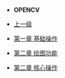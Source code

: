 
- **OPENCV**


- [上一级](/README.md)

- [第一章 基础操作](foundationOperation.md)
- [第二章 绘图功能](draw.md)
- [第二章 核心操作](coreOperation.md)